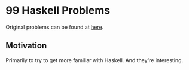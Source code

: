 99 Haskell Problems
===============
Original problems can be found at [here](http://www.haskell.org/haskellwiki/99_questions).

Motivation
------------
Primarily to try to get more familiar with Haskell. And they're interesting.